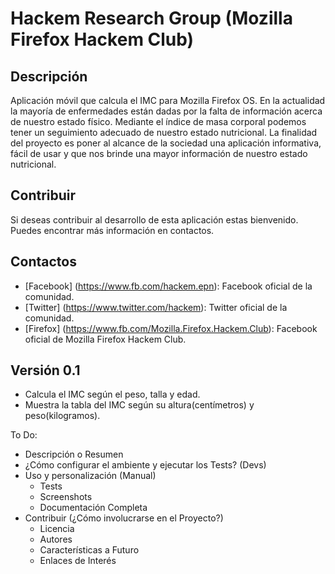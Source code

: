 Hackem Research Group (Mozilla Firefox Hackem Club)
  ===================================================

## Descripción
  Aplicación móvil que calcula el IMC para Mozilla Firefox OS.
  En la actualidad la mayoría de enfermedades están dadas por la falta de información acerca de nuestro estado físico. Mediante el índice de masa corporal podemos tener un seguimiento adecuado de nuestro estado nutricional. La finalidad del proyecto es poner al alcance de la sociedad una aplicación informativa, fácil de usar y que nos brinde una mayor información de nuestro estado nutricional.

## Contribuir
  Si deseas contribuir al desarrollo de esta aplicación estas bienvenido. Puedes encontrar más información en contactos.

## Contactos

  - [Facebook] (https://www.fb.com/hackem.epn): Facebook oficial de la comunidad.
  - [Twitter] (https://www.twitter.com/hackem): Twitter oficial de la comunidad.
  - [Firefox] (https://www.fb.com/Mozilla.Firefox.Hackem.Club): Facebook oficial de Mozilla Firefox Hackem Club.

## Versión 0.1
  - Calcula el IMC según el peso, talla y edad.
  - Muestra la tabla del IMC según su altura(centímetros) y peso(kilogramos).

  To Do:
  - Descripción o Resumen
  - ¿Cómo configurar el ambiente y ejecutar los Tests? (Devs)
- Uso y personalización (Manual)
  - Tests
  - Screenshots
  - Documentación Completa
- Contribuir (¿Cómo involucrarse en el Proyecto?)
  - Licencia
  - Autores
  - Características a Futuro
  - Enlaces de Interés
